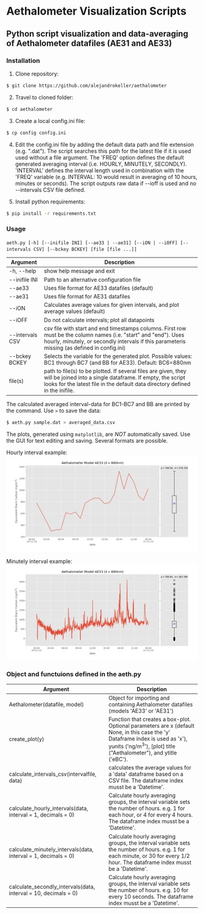 # Aethalometer Visualization Scripts
## Python script visualization and data-averaging of Aethalometer datafiles (AE31 and AE33)

### **Installation**
1. Clone repository:
```bash
$ git clone https://github.com/alejandrokeller/aethalometer
```
2. Travel to cloned folder:
```bash
$ cd aethalometer
```
3. Create a local config.ini file:
```bash
$ cp config config.ini
```
4. Edit the config.ini file by adding the default data path and file extension (e.g. ".dat").
The script searches this path for the latest file if it is used used without a file argument.
The 'FREQ' option defines the default generated averaging interval (i.e. HOURLY, MINUTELY, SECONDLY). 'INTERVAL' defines the interval length used in combination with the 'FREQ' variable (e.g. INTERVAL: 10 would result in averaging of 10 hours, minutes or seconds).
The script outputs raw data if --ioff is used and no --intervals CSV file defined.

5. Install python requirements:
```bash
$ pip install -r requirements.txt
```

### **Usage**

`aeth.py [-h] [--inifile INI] [--ae33 | --ae31] [--iON | --iOFF]
               [--intervals CSV] [--bckey BCKEY]
               [file [file ...]]`
               
| Argument | Description |
| --- | --- |
|-h, --help     | show help message and exit|
|--inifile INI  | Path to an alternative configuration file|
|--ae33         | Uses file format for AE33 datafiles (default)|
|--ae31         | Uses file format for AE31 datafiles|
|--iON          | Calculates average values for given intervals, and plot average values (default)|
|--iOFF         | Do not calculate intervals; plot all datapoints|
|--intervals CSV| csv file with start and end timestamps columns. First row must be the column names (i.e. "start" and "end"). Uses hourly, minutely, or secondly intervals if this parameteris missing (as defined in config.ini)|
|--bckey BCKEY  | Selects the variable for the generated plot. Possible values: BC1 through BC7 (and BB for AE33). Default: BC6=880nm|
| file(s)       | path to file(s) to be plotted. If several files are given, they will be joined into a single dataframe. If empty, the script looks for the latest file in the default data directory defined in the inifile.|  

The calculated averaged interval-data for BC1-BC7 and BB are printed by the command. Use `>` to save the data:
```bash
$ aeth.py sample.dat > averaged_data.csv
```

The plots, generated using `matplotlib`, are *NOT* automatically saved. Use the GUI for text editing and saving. Several formats are possible.

Hourly interval example:
![Aethalometer data, hourly](boxplot.png)

Minutely interval example:
![Aethalometer data, minutely](boxplot-minutes.png)

### Object and functuions defined in the aeth.py

| Argument | Description |
| --- | --- |
| Aethalometer(datafile, model) | Object for importing and containing Aethalometer datafiles (models 'AE33' or 'AE31') |
| create_plot(y)                | Function that creates a box-plot. Optional parameters are x (default None, in this case the 'y' Dataframe index is used as 'x'), yunits ('ng/m$^3$'), \[plot\] title ("Aethalometer"), and ytitle ('eBC'). |
| calculate_intervals_csv(intervalfile, data)| calculates the average values for a 'data' dataframe based on a CSV file. The dataframe index musst be a 'Datetime'. |
| calculate_hourly_intervals(data, interval = 1, decimals = 0) | Calculate hourly averaging groups, the interval variable sets the number of hours. e.g. 1 for each hour, or 4 for every 4 hours. The dataframe index musst be a 'Datetime'. |
| calculate_minutely_intervals(data, interval = 1, decimals = 0) | Calculate hourly averaging groups, the interval variable sets the number of hours. e.g. 1 for each minute, or 30 for every 1/2 hour. The dataframe index musst be a 'Datetime'. |
| calculate_secondly_intervals(data, interval = 10, decimals = 0) | Calculate hourly averaging groups, the interval variable sets the number of hours. e.g. 10 for every 10 seconds. The dataframe index musst be a 'Datetime'. |
